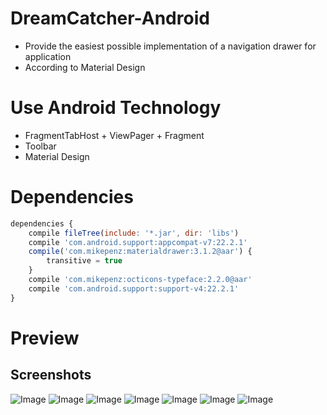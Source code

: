 # DreamCatcher-Android

- Provide the easiest possible implementation of a navigation drawer for application
- According to Material Design

# Use Android Technology

- FragmentTabHost + ViewPager + Fragment
- Toolbar
- Material Design

# Dependencies

```javascript
dependencies {
    compile fileTree(include: '*.jar', dir: 'libs')
    compile 'com.android.support:appcompat-v7:22.2.1'
    compile('com.mikepenz:materialdrawer:3.1.2@aar') {
        transitive = true
    }
    compile 'com.mikepenz:octicons-typeface:2.2.0@aar'
    compile 'com.android.support:support-v4:22.2.1'
}
```

# Preview

## Screenshots

![Image](https://raw.githubusercontent.com/XiaodonQin/DreamCatcher-Android/master/screenshots/Screenshot_2015-08-21-11-36-02.png)
![Image](https://raw.githubusercontent.com/XiaodonQin/DreamCatcher-Android/master/screenshots/Screenshot_2015-08-21-11-36-12.png)
![Image](https://raw.githubusercontent.com/XiaodonQin/DreamCatcher-Android/master/screenshots/Screenshot_2015-08-21-11-36-23.png)
![Image](https://raw.githubusercontent.com/XiaodonQin/DreamCatcher-Android/master/screenshots/Screenshot_2015-08-21-11-36-28.png)
![Image](https://raw.githubusercontent.com/XiaodonQin/DreamCatcher-Android/master/screenshots/Screenshot_2015-08-21-11-36-38.png)
![Image](https://raw.githubusercontent.com/XiaodonQin/DreamCatcher-Android/master/screenshots/Screenshot_2015-08-21-11-36-45.png)
![Image](https://raw.githubusercontent.com/XiaodonQin/DreamCatcher-Android/master/screenshots/Screenshot_2015-08-21-11-36-59.png)
